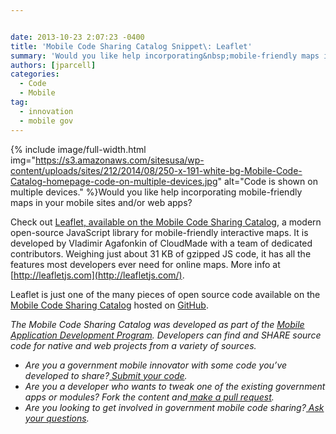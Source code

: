 ```yaml
---


date: 2013-10-23 2:07:23 -0400
title: 'Mobile Code Sharing Catalog Snippet\: Leaflet'
summary: 'Would you like help incorporating&nbsp;mobile-friendly maps in your mobile sites and/or web apps? Check out&nbsp;Leaflet, available on the Mobile Code Sharing Catalog, a modern open-source JavaScript library for mobile-friendly interactive maps. It is developed by Vladimir Agafonkin of CloudMade with a team of dedicated contributors. Weighing just'
authors: [jparcell]
categories:
  - Code
  - Mobile
tag:
  - innovation
  - mobile gov
---
```



{% include image/full-width.html img="https://s3.amazonaws.com/sitesusa/wp-content/uploads/sites/212/2014/08/250-x-191-white-bg-Mobile-Code-Catalog-homepage-code-on-multiple-devices.jpg" alt="Code is shown on multiple devices." %}Would you like help incorporating mobile-friendly maps in your mobile sites and/or web apps?

Check out [Leaflet, available on the Mobile Code Sharing Catalog](http://gsa.github.io/Mobile-Code-Catalog/web_html.html#modular), a modern open-source JavaScript library for mobile-friendly interactive maps. It is developed by Vladimir Agafonkin of CloudMade with a team of dedicated contributors. Weighing just about 31 KB of gzipped JS code, it has all the features most developers ever need for online maps. More info at [http://leafletjs.com](http://leafletjs.com/).

Leaflet is just one of the many pieces of open source code available on the [Mobile Code Sharing Catalog](http://gsa.github.io/Mobile-Code-Catalog/index.html) hosted on [GitHub](https://github.com/).

_The Mobile Code Sharing Catalog was developed as part of the [Mobile Application Development Program](https://www.WHATEVER/resources/mobile-application-development-program/ "Mobile Application Development Program"). Developers can find and SHARE source code for native and web projects from a variety of sources._

  * _Are you a government mobile innovator with some code you’ve developed to share?[ Submit your code](http://gsa.github.io/Mobile-Code-Catalog/form.html)._
  * _Are you a developer who wants to tweak one of the existing government apps or modules? Fork the content and[ make a pull request](https://github.com/GSA/Mobile-Code-Catalog/pulls?direction=desc&page=1&sort=created&state=open)._
  * _Are you looking to get involved in government mobile code sharing?[ Ask your questions](https://github.com/GSA/Mobile-Code-Catalog/issues?labels=&milestone=&page=1&state=open)._